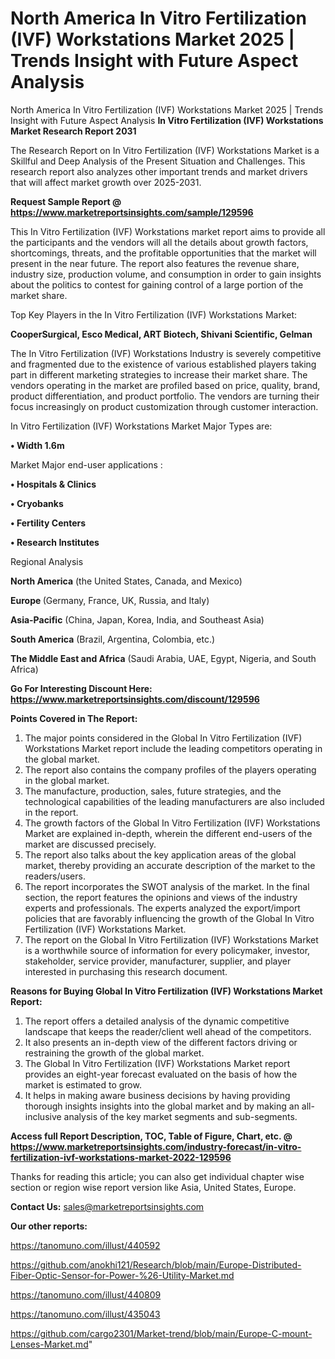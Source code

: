 # North America In Vitro Fertilization (IVF) Workstations Market 2025 | Trends Insight with Future Aspect Analysis
North America In Vitro Fertilization (IVF) Workstations Market 2025 | Trends Insight with Future Aspect Analysis
<strong>In Vitro Fertilization (IVF) Workstations Market Research Report 2031</strong>

The Research Report on In Vitro Fertilization (IVF) Workstations Market is a Skillful and Deep Analysis of the Present Situation and Challenges. This research report also analyzes other important trends and market drivers that will affect market growth over 2025-2031.

<strong>Request Sample Report @ <a href=https://www.marketreportsinsights.com/sample/129596>https://www.marketreportsinsights.com/sample/129596</a></strong>

This In Vitro Fertilization (IVF) Workstations market report aims to provide all the participants and the vendors will all the details about growth factors, shortcomings, threats, and the profitable opportunities that the market will present in the near future. The report also features the revenue share, industry size, production volume, and consumption in order to gain insights about the politics to contest for gaining control of a large portion of the market share.

Top Key Players in the In Vitro Fertilization (IVF) Workstations Market:

<strong>CooperSurgical, Esco Medical, ART Biotech, Shivani Scientific, Gelman</strong>

The In Vitro Fertilization (IVF) Workstations Industry is severely competitive and fragmented due to the existence of various established players taking part in different marketing strategies to increase their market share. The vendors operating in the market are profiled based on price, quality, brand, product differentiation, and product portfolio. The vendors are turning their focus increasingly on product customization through customer interaction.

In Vitro Fertilization (IVF) Workstations Market Major Types are:

<strong>• Width 1.6m</strong>

Market Major end-user applications :

<strong>• Hospitals & Clinics

• Cryobanks

• Fertility Centers

• Research Institutes</strong>

Regional Analysis

</u><strong><b>North America</b></strong> (the United States, Canada, and Mexico)

<strong><b>Europe </b></strong>(Germany, France, UK, Russia, and Italy)

<strong><b>Asia-Pacific</b></strong> (China, Japan, Korea, India, and Southeast Asia)

<strong><b>South America</b></strong> (Brazil, Argentina, Colombia, etc.)

<strong><b>The Middle East and Africa</b></strong> (Saudi Arabia, UAE, Egypt, Nigeria, and South Africa)

<strong>Go For Interesting Discount Here: <a href=https://www.marketreportsinsights.com/discount/129596>https://www.marketreportsinsights.com/discount/129596</a></strong>

<strong>Points Covered in The Report:</strong>
<ol>
  <li>The major points considered in the Global In Vitro Fertilization (IVF) Workstations Market report include the leading competitors operating in the global market.</li>
  <li>The report also contains the company profiles of the players operating in the global market.</li>
  <li>The manufacture, production, sales, future strategies, and the technological capabilities of the leading manufacturers are also included in the report.</li>
  <li>The growth factors of the Global In Vitro Fertilization (IVF) Workstations Market are explained in-depth, wherein the different end-users of the market are discussed precisely.</li>
  <li>The report also talks about the key application areas of the global market, thereby providing an accurate description of the market to the readers/users.</li>
  <li>The report incorporates the SWOT analysis of the market. In the final section, the report features the opinions and views of the industry experts and professionals. The experts analyzed the export/import policies that are favorably influencing the growth of the Global In Vitro Fertilization (IVF) Workstations Market.</li>
  <li>The report on the Global In Vitro Fertilization (IVF) Workstations Market is a worthwhile source of information for every policymaker, investor, stakeholder, service provider, manufacturer, supplier, and player interested in purchasing this research document.</li>
</ol>
<strong>Reasons for Buying Global In Vitro Fertilization (IVF) Workstations Market Report:</strong>

<ol>
  <li>The report offers a detailed analysis of the dynamic competitive landscape that keeps the reader/client well ahead of the competitors.</li>
  <li>It also presents an in-depth view of the different factors driving or restraining the growth of the global market.</li>
  <li>The Global In Vitro Fertilization (IVF) Workstations Market report provides an eight-year forecast evaluated on the basis of how the market is estimated to grow.</li>
  <li>It helps in making aware business decisions by having providing thorough insights insights into the global market and by making an all-inclusive analysis of the key market segments and sub-segments.</li>
</ol>
<strong>Access full Report Description, TOC, Table of Figure, Chart, etc. @ <a href=https://www.marketreportsinsights.com/industry-forecast/in-vitro-fertilization-ivf-workstations-market-2022-129596>https://www.marketreportsinsights.com/industry-forecast/in-vitro-fertilization-ivf-workstations-market-2022-129596</a></strong>


Thanks for reading this article; you can also get individual chapter wise section or region wise report version like Asia, United States, Europe.

<strong>Contact Us:</strong>
sales@marketreportsinsights.com

<strong>Our other reports:</strong>

<a href=https://tanomuno.com/illust/440592>https://tanomuno.com/illust/440592</a>

<a href=https://github.com/anokhi121/Research/blob/main/Europe-Distributed-Fiber-Optic-Sensor-for-Power-%26-Utility-Market.md>https://github.com/anokhi121/Research/blob/main/Europe-Distributed-Fiber-Optic-Sensor-for-Power-%26-Utility-Market.md</a>

<a href=https://tanomuno.com/illust/440809>https://tanomuno.com/illust/440809</a>

<a href=https://tanomuno.com/illust/435043>https://tanomuno.com/illust/435043</a>

<a href=https://github.com/cargo2301/Market-trend/blob/main/Europe-C-mount-Lenses-Market.md>https://github.com/cargo2301/Market-trend/blob/main/Europe-C-mount-Lenses-Market.md</a>"
